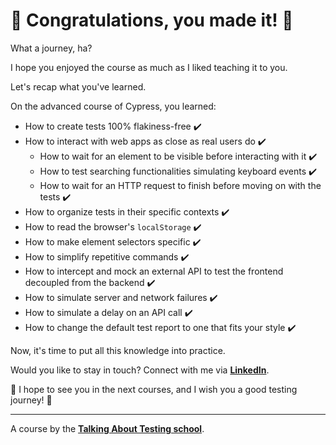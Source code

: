# 🥳 Congratulations, you made it! 🎉

What a journey, ha?

I hope you enjoyed the course as much as I liked teaching it to you.

Let's recap what you've learned.

On the advanced course of Cypress, you learned:

- How to create tests 100% flakiness-free ✔️
- How to interact with web apps as close as real users do ✔️
  - How to wait for an element to be visible before interacting with it ✔️
  - How to test searching functionalities simulating keyboard events ✔️
  - How to wait for an HTTP request to finish before moving on with the tests ✔️
- How to organize tests in their specific contexts ✔️
- How to read the browser's `localStorage` ✔️
- How to make element selectors specific ✔️
- How to simplify repetitive commands ✔️
- How to intercept and mock an external API to test the frontend decoupled from the backend ✔️
- How to simulate server and network failures ✔️
- How to simulate a delay on an API call ✔️
- How to change the default test report to one that fits your style  ✔️

Now, it's time to put all this knowledge into practice.

Would you like to stay in touch? Connect with me via [**LinkedIn**](https://www.linkedin.com/in/walmyr-lima-e-silva-filho-147a9110a/).

👋 I hope to see you in the next courses, and I wish you a good testing journey! 🚀

___

A course by the [**Talking About Testing school**](https://udemy.com/user/walmyr).
